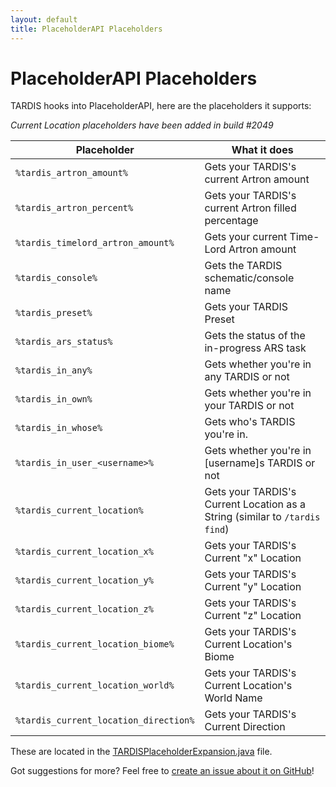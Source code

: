 ```yaml
---
layout: default
title: PlaceholderAPI Placeholders
---
```


# PlaceholderAPI Placeholders

TARDIS hooks into PlaceholderAPI, here are the placeholders it supports:

_Current Location placeholders have been added in build #2049_

| Placeholder                           | What it does                                                                |
|---------------------------------------|-----------------------------------------------------------------------------|
| `%tardis_artron_amount%`              | Gets your TARDIS's current Artron amount                                    |
| `%tardis_artron_percent%`             | Gets your TARDIS's current Artron filled percentage                         |
| `%tardis_timelord_artron_amount%`     | Gets your current Time-Lord Artron amount                                   |
| `%tardis_console%`                    | Gets the TARDIS schematic/console name                                      |
| `%tardis_preset%`                     | Gets your TARDIS Preset                                                     |
| `%tardis_ars_status%`                 | Gets the status of the in-progress ARS task                                 |
| `%tardis_in_any%`                     | Gets whether you're in any TARDIS or not                                    |
| `%tardis_in_own%`                     | Gets whether you're in your TARDIS or not                                   |
| `%tardis_in_whose%`                   | Gets who's TARDIS you're in.                                                |
| `%tardis_in_user_<username>%`         | Gets whether you're in [username]s TARDIS or not                            |
| `%tardis_current_location%`           | Gets your TARDIS's Current Location as a String (similar to `/tardis find`) |
| `%tardis_current_location_x%`         | Gets your TARDIS's Current "x" Location                                     |
| `%tardis_current_location_y%`         | Gets your TARDIS's Current "y" Location                                     |
| `%tardis_current_location_z%`         | Gets your TARDIS's Current "z" Location                                     |
| `%tardis_current_location_biome%`     | Gets your TARDIS's Current Location's Biome                                 |
| `%tardis_current_location_world%`     | Gets your TARDIS's Current Location's World Name                            |
| `%tardis_current_location_direction%` | Gets your TARDIS's Current Direction                                        |

These are located in
the [TARDISPlaceholderExpansion.java](https://github.com/eccentricdevotion/TARDIS/blob/master/src/main/java/me/eccentric_nz/TARDIS/placeholders/TARDISPlaceholderExpansion.java)
file.

Got suggestions for more? Feel free
to [create an issue about it on GitHub](<https://github.com/eccentricdevotion/TARDIS/issues/new?assignees=&labels=&template=feature_request.md&title=Add more placeholders>)!
